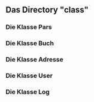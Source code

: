 ## Das Directory "class"
### Die Klasse Pars
### Die Klasse Buch
### Die Klasse Adresse
### Die Klasse User
### Die Klasse Log

